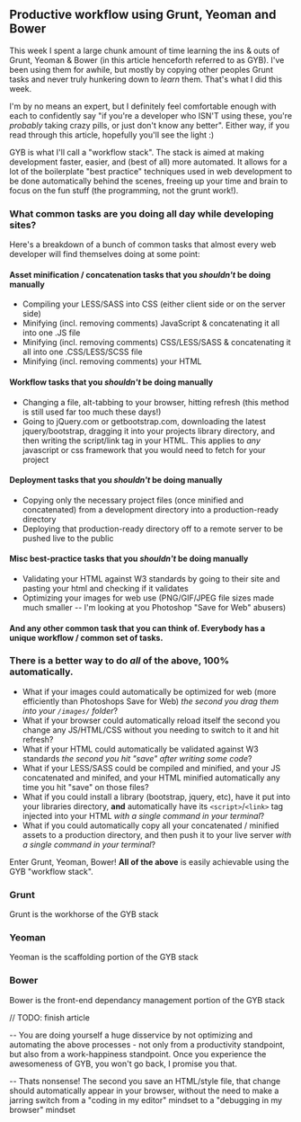 ## Productive workflow using Grunt, Yeoman and Bower

This week I spent a large chunk amount of time learning the ins & outs of Grunt, Yeoman & Bower (in this article henceforth referred to as GYB). I've been using them for awhile, but mostly by copying other peoples Grunt tasks and never truly hunkering down to *learn* them. That's what I did this week.

I'm by no means an expert, but I definitely feel comfortable enough with each to confidently say "if you're a developer who ISN'T using these, you're *probably* taking crazy pills, or just don't know any better". Either way, if you read through this article, hopefully you'll see the light :)

GYB is what I'll call a "workflow stack". The stack is aimed at making development faster, easier, and (best of all) more automated. It allows for a lot of the boilerplate "best practice" techniques used in web development to be done automatically behind the scenes, freeing up your time and brain to focus on the fun stuff (the programming, not the grunt work!).

### What common tasks are you doing all day while developing sites?

Here's a breakdown of a bunch of common tasks that almost every web developer will find themselves doing at some point:

#### Asset minification / concatenation tasks that you *shouldn't* be doing manually
- Compiling your LESS/SASS into CSS (either client side or on the server side)
- Minifying (incl. removing comments) JavaScript & concatenating it all into one .JS file
- Minifying (incl. removing comments) CSS/LESS/SASS & concatenating it all into one .CSS/LESS/SCSS file
- Minifying (incl. removing comments) your HTML

#### Workflow tasks that you *shouldn't* be doing manually
- Changing a file, alt-tabbing to your browser, hitting refresh (this method is still used far too much these days!)
- Going to jQuery.com or getbootstrap.com, downloading the latest jquery/bootstrap, dragging it into your projects library directory, and then writing the script/link tag in your HTML. This applies to *any* javascript or css framework that you would need to fetch for your project

#### Deployment tasks that you *shouldn't* be doing manually
- Copying only the necessary project files (once minified and concatenated) from a development directory into a production-ready directory
- Deploying that production-ready directory off to a remote server to be pushed live to the public

#### Misc best-practice tasks that you *shouldn't* be doing manually
- Validating your HTML against W3 standards by going to their site and pasting your html and checking if it validates
- Optimizing your images for web use (PNG/GIF/JPEG file sizes made much smaller -- I'm looking at you Photoshop "Save for Web" abusers)

#### And any other common task that you can think of. Everybody has a unique workflow / common set of tasks.

### There is a better way to do *all* of the above, 100% automatically.

- What if your images could automatically be optimized for web (more efficiently than Photoshops Save for Web) *the second you drag them into your `/images/` folder*?
- What if your browser could automatically reload itself the second you change any JS/HTML/CSS without you needing to switch to it and hit refresh?
- What if your HTML could automatically be validated against W3 standards *the second you hit "save" after writing some code*?
- What if your LESS/SASS could be compiled and minified, and your JS concatenated and minifed, and your HTML minified automatically any time you hit "save" on those files?
- What if you could install a library (bootstrap, jquery, etc), have it put into your libraries directory, **and** automatically have its `<script>`/`<link>` tag injected into your HTML *with a single command in your terminal*?
- What if you could automatically copy all your concatenated / minified assets to a production directory, and then push it to your live server *with a single command in your terminal*?

Enter Grunt, Yeoman, Bower! **All of the above** is easily achievable using the GYB "workflow stack".

### Grunt
Grunt is the workhorse of the GYB stack

### Yeoman
Yeoman is the scaffolding portion of the GYB stack

### Bower
Bower is the front-end dependancy management portion of the GYB stack



// TODO: finish article


-- You are doing yourself a huge disservice by not optimizing and automating the above processes - not only from a productivity standpoint, but also from a work-happiness standpoint. Once you experience the awesomeness of GYB, you won't go back, I promise you that.

--  Thats nonsense! The second you save an HTML/style file, that change should automatically appear in your browser, without the need to make a jarring switch from a "coding in my editor" mindset to a "debugging in my browser" mindset